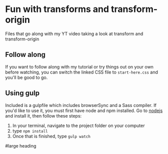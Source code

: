 # Fun with transforms and transform-origin
Files that go along with my YT video taking a look at transform and transform-origin

## Follow along
If you want to follow along with my tutorial or try things out on your own before watching, you can switch the linked CSS file to `start-here.css` and you'll be good to go.

## Using gulp
Included is a gulpfile which includes browserSync and a Sass compiler. If you'd like to use it, you must first have node and npm installed. Go to [nodejs](https://nodejs.org/en/) and install it, then follow these steps:

1) In your terminal, navigate to the project folder on your computer
2) type `npm install`
3) Once that is finished, type `gulp watch`

#large heading
